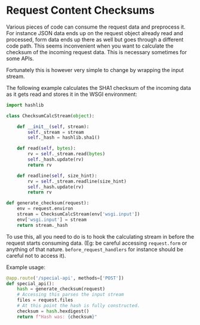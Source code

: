 
# Request Content Checksums


Various pieces of code can consume the request data and preprocess it.
For instance JSON data ends up on the request object already read and
processed, form data ends up there as well but goes through a different
code path. This seems inconvenient when you want to calculate the
checksum of the incoming request data. This is necessary sometimes for
some APIs.


Fortunately this is however very simple to change by wrapping the input
stream.


The following example calculates the SHA1 checksum of the incoming data as
it gets read and stores it in the WSGI environment:



```python
import hashlib

class ChecksumCalcStream(object):

    def __init__(self, stream):
        self._stream = stream
        self._hash = hashlib.sha1()

    def read(self, bytes):
        rv = self._stream.read(bytes)
        self._hash.update(rv)
        return rv

    def readline(self, size_hint):
        rv = self._stream.readline(size_hint)
        self._hash.update(rv)
        return rv

def generate_checksum(request):
    env = request.environ
    stream = ChecksumCalcStream(env['wsgi.input'])
    env['wsgi.input'] = stream
    return stream._hash

```


To use this, all you need to do is to hook the calculating stream in
before the request starts consuming data. (Eg: be careful accessing
`request.form` or anything of that nature. `before_request_handlers`
for instance should be careful not to access it).


Example usage:



```python
@app.route('/special-api', methods=['POST'])
def special_api():
    hash = generate_checksum(request)
    # Accessing this parses the input stream
    files = request.files
    # At this point the hash is fully constructed.
    checksum = hash.hexdigest()
    return f"Hash was: {checksum}"

```






